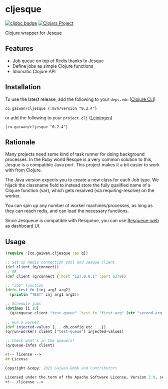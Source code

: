 # cljesque

<!-- badges -->
[![cljdoc badge](https://cljdoc.org/badge/co.gaiwan/cljesque)](https://cljdoc.org/d/co.gaiwan/cljesque) [![Clojars Project](https://img.shields.io/clojars/v/co.gaiwan/cljesque.svg)](https://clojars.org/co.gaiwan/cljesque)
<!-- /badges -->

Clojure wrapper for Jesque

## Features

- Job queue on top of Redis thanks to Jesque
- Define jobs as simple Clojure functions
- Idiomatic Clojure API

<!-- installation -->
## Installation

To use the latest release, add the following to your `deps.edn` ([Clojure CLI](https://clojure.org/guides/deps_and_cli))

```
co.gaiwan/cljesque {:mvn/version "0.2.4"}
```

or add the following to your `project.clj` ([Leiningen](https://leiningen.org/))

```
[co.gaiwan/cljesque "0.2.4"]
```
<!-- /installation -->

## Rationale

Many projects need some kind of task runner for doing background processes. In
the Ruby world Resque is a very common solution to this, Jesque is a compatible
Java port. This project makes it a bit easier to work with from Clojure.

The Java version expects you to create a new class for each Job type. We hijack
the classname field to instead store the fully qualified name of a Clojure
function (var), which gets resolved (via requiring-resolve) on the worker.

You can spin up any number of worker machines/processes, as long as they can
reach redis, and can load the necessary functions.

Since Jesqueue is compatible with Resqueue, you can use
[Resqueue-web](https://github.com/resque/resque-web) as dashboard UI. 

## Usage

```clojure
(require '[co.gaiwan.cljesque :as q])

;; Set up Redis connection pool and Jesque client
(def client (q/connect))
;; OR
(def client (q/connect {:host "127.0.0.1" :port 6379))

;; "Job" function
(defn test-fn [inj arg1 arg2]
  (println "TEST" inj arg1 arg2))

;; Schedule jobs
(dotimes [i 10]
  (q/enqueue client "test-queue" `test-fn "first-arg" (str "second-arg-" i)))
  
;; Run a worker
(def injected-values {... db,config etc ...})
(q/run-worker! client ["test-queue"] injected-values)

;; Check what's in the queue(s)
(q/queue-infos client)

<!-- license -->
## License

Copyright &copy; 2025 Gaiwan GmbH and Contributors

Licensed under the term of the Apache Software License, Version 2.0, see LICENSE.
<!-- /license -->
